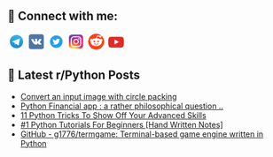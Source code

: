 ## 🔎 Connect with me:
[<img src="https://github.com/bullbesh/bullbesh/blob/main/images/Telegram.png" width="32" height="32" />](https://t.me/bullbesh)
[<img src="https://github.com/bullbesh/bullbesh/blob/main/images/VK.png" width="32" height="32" />](https://vk.com/bullbesh)
[<img src="https://github.com/bullbesh/bullbesh/blob/main/images/Twitter.png" width="32" height="32" />](https://twitter.com/bullbesh1)
[<img src="https://github.com/bullbesh/bullbesh/blob/main/images/Instagram.png" width="32" height="32" />](https://www.instagram.com/bullbesh)
[<img src="https://github.com/bullbesh/bullbesh/blob/main/images/Reddit.png" width="32" height="32" />](https://www.reddit.com/user/bullbesh)
[<img src="https://github.com/bullbesh/bullbesh/blob/main/images/YouTube.png" width="32" height="32" />](https://www.youtube.com/channel/UCtfjRs6uzgq5mfm8S06WTcg)

## 📕 Latest r/Python Posts
<!-- BLOG-POST-LIST:START -->
- [Convert an input image with circle packing](https://www.reddit.com/r/Python/comments/10873zu/convert_an_input_image_with_circle_packing/)
- [Python Financial app : a rather philosophical question ..](https://www.reddit.com/r/Python/comments/1086udw/python_financial_app_a_rather_philosophical/)
- [11 Python Tricks To Show Off Your Advanced Skills](https://www.reddit.com/r/Python/comments/10865aw/11_python_tricks_to_show_off_your_advanced_skills/)
- [#1 Python Tutorials For Beginners [Hand Written Notes]](https://www.reddit.com/r/Python/comments/1085sad/1_python_tutorials_for_beginners_hand_written/)
- [GitHub - g1776/termgame: Terminal-based game engine written in Python](https://www.reddit.com/r/Python/comments/1085aqi/github_g1776termgame_terminalbased_game_engine/)
<!-- BLOG-POST-LIST:END -->
